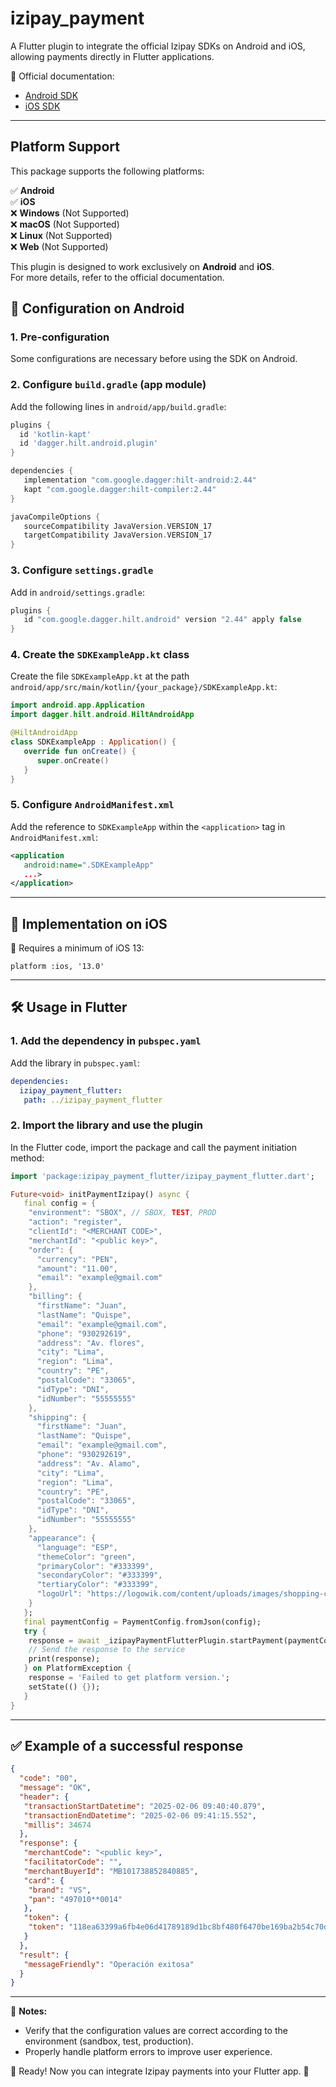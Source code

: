 # izipay_payment

A Flutter plugin to integrate the official Izipay SDKs on Android and iOS, allowing payments directly in Flutter applications.

📌 Official documentation:
- [Android SDK](https://developers.izipay.pe/android-core/)
- [iOS SDK](https://developers.izipay.pe/ios-core)

---

## Platform Support

This package supports the following platforms:

✅ **Android**  
✅ **iOS**  
❌ **Windows** (Not Supported)  
❌ **macOS** (Not Supported)  
❌ **Linux** (Not Supported)  
❌ **Web** (Not Supported)  

This plugin is designed to work exclusively on **Android** and **iOS**.  
For more details, refer to the official documentation.  


## 🚀 Configuration on Android

### 1. Pre-configuration
Some configurations are necessary before using the SDK on Android.

### 2. Configure `build.gradle` (app module)
Add the following lines in `android/app/build.gradle`:

```gradle
plugins {
  id 'kotlin-kapt'
  id 'dagger.hilt.android.plugin'
}

dependencies {
   implementation "com.google.dagger:hilt-android:2.44"
   kapt "com.google.dagger:hilt-compiler:2.44"
}

javaCompileOptions {
   sourceCompatibility JavaVersion.VERSION_17
   targetCompatibility JavaVersion.VERSION_17
}
```

### 3. Configure `settings.gradle`
Add in `android/settings.gradle`:

```gradle
plugins {
   id "com.google.dagger.hilt.android" version "2.44" apply false
}
```

### 4. Create the `SDKExampleApp.kt` class
Create the file `SDKExampleApp.kt` at the path `android/app/src/main/kotlin/{your_package}/SDKExampleApp.kt`:

```kotlin
import android.app.Application
import dagger.hilt.android.HiltAndroidApp

@HiltAndroidApp
class SDKExampleApp : Application() {
   override fun onCreate() {
      super.onCreate()
   }
}
```

### 5. Configure `AndroidManifest.xml`
Add the reference to `SDKExampleApp` within the `<application>` tag in `AndroidManifest.xml`:

```xml
<application
   android:name=".SDKExampleApp"
   ...>
</application>
```

---

## 🍏 Implementation on iOS

📌 Requires a minimum of iOS 13:
```text
platform :ios, '13.0'
```

---

## 🛠 Usage in Flutter

### 1. Add the dependency in `pubspec.yaml`
Add the library in `pubspec.yaml`:

```yaml
dependencies:
  izipay_payment_flutter:
   path: ../izipay_payment_flutter
```

### 2. Import the library and use the plugin
In the Flutter code, import the package and call the payment initiation method:

```dart
import 'package:izipay_payment_flutter/izipay_payment_flutter.dart';

Future<void> initPaymentIzipay() async {
   final config = {
    "environment": "SBOX", // SBOX, TEST, PROD
    "action": "register",
    "clientId": "<MERCHANT CODE>",
    "merchantId": "<public key>",
    "order": {
      "currency": "PEN",
      "amount": "11.00",
      "email": "example@gmail.com"
    },
    "billing": {
      "firstName": "Juan",
      "lastName": "Quispe",
      "email": "example@gmail.com",
      "phone": "930292619",
      "address": "Av. flores",
      "city": "Lima",
      "region": "Lima",
      "country": "PE",
      "postalCode": "33065",
      "idType": "DNI",
      "idNumber": "55555555"
    },
    "shipping": {
      "firstName": "Juan",
      "lastName": "Quispe",
      "email": "example@gmail.com",
      "phone": "930292619",
      "address": "Av. Alamo",
      "city": "Lima",
      "region": "Lima",
      "country": "PE",
      "postalCode": "33065",
      "idType": "DNI",
      "idNumber": "55555555"
    },
    "appearance": {
      "language": "ESP",
      "themeColor": "green",
      "primaryColor": "#333399",
      "secondaryColor": "#333399",
      "tertiaryColor": "#333399",
      "logoUrl": "https://logowik.com/content/uploads/images/shopping-cart5929.jpg"
    }
   };
   final paymentConfig = PaymentConfig.fromJson(config);
   try {
    response = await _izipayPaymentFlutterPlugin.startPayment(paymentConfig);
    // Send the response to the service
    print(response);
   } on PlatformException {
    response = 'Failed to get platform version.';
    setState(() {});
   }
}
```

---

## ✅ Example of a successful response

```json
{
  "code": "00",
  "message": "OK",
  "header": {
   "transactionStartDatetime": "2025-02-06 09:40:40.879",
   "transactionEndDatetime": "2025-02-06 09:41:15.552",
   "millis": 34674
  },
  "response": {
   "merchantCode": "<public key>",
   "facilitatorCode": "",
   "merchantBuyerId": "MB101738852840885",
   "card": {
    "brand": "VS",
    "pan": "497010**0014"
   },
   "token": {
    "token": "118ea63399a6fb4e06d41789189d1bc8bf480f6470be169ba2b54c70d36cfd94"
   }
  },
  "result": {
   "messageFriendly": "Operación exitosa"
  }
}
```

---

📌 **Notes:**
- Verify that the configuration values are correct according to the environment (sandbox, test, production).
- Properly handle platform errors to improve user experience.

🎯 Ready! Now you can integrate Izipay payments into your Flutter app. 🚀
